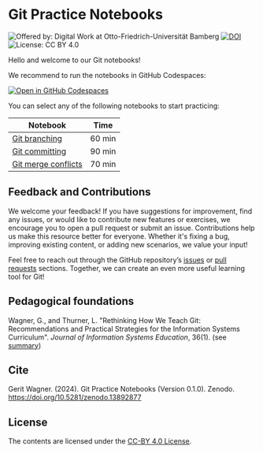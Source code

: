# Git Practice Notebooks

![Offered by: Digital Work at Otto-Friedrich-Universität Bamberg](https://img.shields.io/badge/Offered%20by-%20Digital%20Work%20(Otto--Friedrich--Universit%C3%A4t%20Bamberg)-blue)
[![DOI](https://zenodo.org/badge/863093760.svg)](https://doi.org/10.5281/zenodo.13892877)
![License: CC BY 4.0](https://img.shields.io/badge/License-CC%20BY%204.0-green.svg)

Hello and welcome to our Git notebooks!

We recommend to run the notebooks in GitHub Codespaces:

[![Open in GitHub Codespaces](https://github.com/codespaces/badge.svg)](https://github.com/codespaces/new?repo=digital-work-lab/practice-git)

You can select any of the following notebooks to start practicing:

| Notebook                                                   | Time     |
|------------------------------------------------------------|----------|
| [Git branching](notebooks/git_branching.ipynb)             | 60 min   |
| [Git committing](notebooks/git_committing.ipynb)           | 90 min   |
| [Git merge conflicts](notebooks/git_merge_conflicts.ipynb) | 70 min   |

## Feedback and Contributions

We welcome your feedback!
If you have suggestions for improvement, find any issues, or would like to contribute new features or exercises, we encourage you to open a pull request or submit an issue.
Contributions help us make this resource better for everyone.
Whether it's fixing a bug, improving existing content, or adding new scenarios, we value your input!

Feel free to reach out through the GitHub repository’s [issues](https://github.com/digital-work-lab/practice-git/issues) or [pull requests](https://github.com/digital-work-lab/practice-git/pulls) sections.
Together, we can create an even more useful learning tool for Git!

## Pedagogical foundations

Wagner, G., and Thurner, L. "Rethinking How We Teach Git: Recommendations and Practical Strategies for the Information Systems Curriculum". *Journal of Information Systems Education*, 36(1). (see [summary](https://digital-work-lab.github.io/rethink-git-teaching/))

## Cite

Gerit Wagner. (2024). Git Practice Notebooks (Version 0.1.0). Zenodo. https://doi.org/10.5281/zenodo.13892877

## License

The contents are licensed under the [CC-BY 4.0 License](https://creativecommons.org/licenses/by/4.0/).
